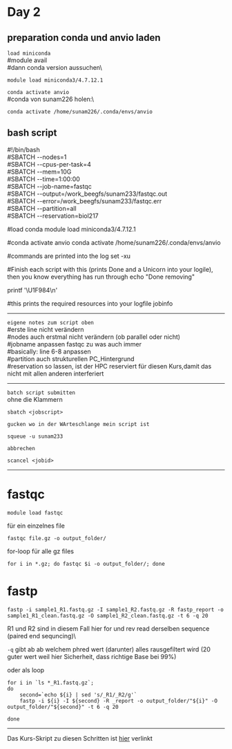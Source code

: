 # Day 2

## preparation conda und anvio laden

`load miniconda`\
#module avail\
#dann conda version aussuchen\
```
module load miniconda3/4.7.12.1
```

`conda activate anvio`\
#conda von sunam226 holen:\
```
conda activate /home/sunam226/.conda/envs/anvio
```


## bash script

#!/bin/bash\
#SBATCH --nodes=1\
#SBATCH --cpus-per-task=4\
#SBATCH --mem=10G\
#SBATCH --time=1:00:00\
#SBATCH --job-name=fastqc\
#SBATCH --output=/work_beegfs/sunam233/fastqc.out\
#SBATCH --error=/work_beegfs/sunam233/fastqc.err\
#SBATCH --partition=all\
#SBATCH --reservation=biol217


#load conda
module load miniconda3/4.7.12.1

#conda activate anvio
conda activate /home/sunam226/.conda/envs/anvio

#commands are printed into the log
set -xu


#Finish each script with this (prints Done and a Unicorn into your logile), then you know everything has run through
echo "Done removing"

printf '\U1F984\n'

#this prints the required resources into your logfile
jobinfo

----
`eigene notes zum script oben`\
#erste line nicht verändern\
#nodes auch erstmal nicht verändern (ob parallel oder nicht)\
#jobname anpassen fastqc zu was auch immer\
#basically: line 6-8 anpassen\
#partition auch strukturellen PC_Hintergrund\
#reservation so lassen, ist der HPC reserviert für diesen Kurs,damit das nicht mit allen anderen interferiert

---
`batch script submitten`\
ohne die Klammern
```
sbatch <jobscript> 
```

`gucken wo in der WArteschlange mein script ist`
```
squeue -u sunam233
```

`abbrechen`
```
scancel <jobid>
```

---

# fastqc

```
module load fastqc
```

für ein einzelnes file
```
fastqc file.gz -o output_folder/ 
```

for-loop für alle gz files
```
for i in *.gz; do fastqc $i -o output_folder/; done
```

# fastp

```
fastp -i sample1_R1.fastq.gz -I sample1_R2.fastq.gz -R fastp_report -o sample1_R1_clean.fastq.gz -O sample1_R2_clean.fastq.gz -t 6 -q 20
```

R1 und R2 sind in diesem Fall hier for und rev read derselben sequence (paired end sequncing)\

`-q` gibt ab ab welchem phred wert (darunter) alles rausgefiltert wird (20 guter wert weil hier Sicherheit, dass richtige Base bei 99%)


oder als loop

```
for i in `ls *_R1.fastq.gz`;
do
    second=`echo ${i} | sed 's/_R1/_R2/g'`
    fastp -i ${i} -I ${second} -R _report -o output_folder/"${i}" -O output_folder/"${second}" -t 6 -q 20

done
```


----



Das Kurs-Skript zu diesen Schritten ist [hier](https://github.com/AammarTufail/Bioinformatics_Master_Module2023/blob/main/Day-2/Tutorial_Day2.md) verlinkt

